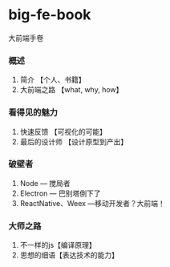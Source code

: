 # big-fe-book
大前端手卷

### 概述
1. 简介 【个人、书籍】
2. 大前端之路 【what, why, how】

### 看得见的魅力
1. 快速反馈 【可视化的可能】
2. 最后的设计师 【设计原型到产出】

### 破壁者
1. Node — 搅局者
2. Electron — 巴别塔倒下了
3. ReactNative、Weex —移动开发者？大前端！

### 大师之路
1. 不一样的js【编译原理】
2. 思想的细语【表达技术的能力】


